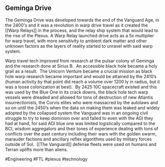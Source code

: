 ## Geminga Drive

The Geminga Drive was developed towards the end of the Vanguard Age, in the 2400's and it was a revolution in warp drive travel as it created the [[Warp Relays]] in the process, and the relay ship system that would lead to the rise of the Plexus.  A Warp Relay launched drive acts as a 5x multiplier for warp travel, with more sensitivity to ambient dark matter and other unknown factors as the layers of reality started to unravel with said warp system.

Warp travel tech improved from research at the pulsar colony of Geminga and the research done at Sirius B.  An accessible black hole became a holy grail as a result.  The Unicorn Venture became a crucial mission as black hole warp research became important and would be attained by the 2410’s (human activity by that point did reach a volume over 1200 ly in radius, but it was a loose colonization at best).  By 2425 10C spacecraft existed and this was used by the Blue One in its crack downs, the black hole tech warp vessels were dreaded and allowed for tons of destruction of new Atlantis insurrectionists, the Corvis elites who were massacred by the autolaws and so on until the 2450’s when the data on making them was leaked and widely adopted by the collapsed system the Vanguard was in an ongoing civil struggle to try to keep dominion over and failed to even with the AGI they had at hand, for said AGI blue one was limited logistically compared to the BCI, wisdom aggregators and their tones of experience dealing with tons of conflicts over the past century including their wars with the golden swarm, marauder factions and ancillary reflex algorithms used by military forces outside of Sol.  [[The Vanguard]] defense fleets were used on humans and Terran uplifts more than aliens.

#Engineering 
#FTL
#plexus 
#technology 